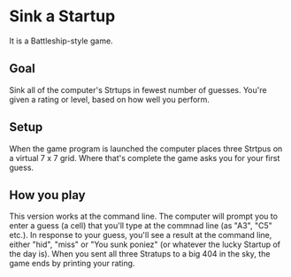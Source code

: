 # Sink a Startup

It is a Battleship-style game.

## Goal 

Sink all of the computer's Strtups in fewest number of guesses. You're given a rating or level, based on how well you perform.

## Setup

When the game program is launched the computer places three Strtpus on a virtual 7 x 7 grid. Where that's complete the game asks you for your first guess.

## How you play

This version works at the command line. The computer will prompt you to enter a guess (a cell) that you'll type at the commnad line (as "A3", "C5" etc.). In response to your guess, you'll see a result at the command line, either "hid", "miss" or "You sunk poniez" (or whatever the lucky Startup of the day is). When you sent all three Stratups to a big 404 in the sky, the game ends by printing your rating.
